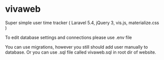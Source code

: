 # vivaweb

Super simple user time tracker ( Laravel 5.4, jQuery 3, vis.js, materialize.css )

To edit database settings and connections please use .env file

You can use migrations, however you still should add user manually to database. Or you can use 
.sql file called vivaweb.sql in root dir of website.

